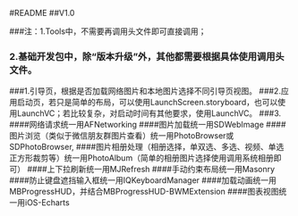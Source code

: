 #README
##V1.0

###注：1.Tools中，不需要再调用头文件即可直接调用；
###   2.基础开发包中，除“版本升级”外，其他都需要根据具体使用调用头文件。

###1.引导页，根据是否加载网络图片和本地图片选择不同引导页视图。
###2.应用启动页，若只是简单的布局，可以使用LaunchScreen.storyboard，也可以使用LaunchVC；若比较复杂，对启动时间有其他要求，使用LaunchVC。
###3.
####网络请求统一用AFNetworking
####图片加载统一用SDWebImage
####图片浏览（类似于微信朋友群图片查看）统一用PhotoBrowser或SDPhotoBrowser,
####图片相册处理（相册选择，单双选、多选、视频、单选正方形裁剪等）统一用PhotoAlbum（简单的相册图片选择使用调用系统相册即可）
####上下拉刷新统一用MJRefresh
####手动约束布局统一用Masonry
####防止键盘遮挡输入框统一用IQKeyboardManager
####加载动画统一用MBProgressHUD，并结合MBProgressHUD-BWMExtension
####图表视图统一用iOS-Echarts
